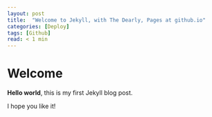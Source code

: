 ```yaml
---
layout: post
title:  "Welcome to Jekyll, with The Dearly, Pages at github.io"
categories: [Deploy]
tags: [Github]
read: < 1 min
---
```


# Welcome

**Hello world**, this is my first Jekyll blog post.

I hope you like it!